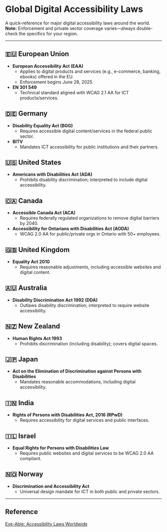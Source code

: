 # Global Digital Accessibility Laws

A quick-reference for major digital accessibility laws around the world. **Note:** Enforcement and private sector coverage varies—always double-check the specifics for your region.

---

## 🇪🇺 European Union

- **European Accessibility Act (EAA)**
  - Applies to digital products and services (e.g., e-commerce, banking, ebooks) offered in the EU.
  - Enforcement begins June 28, 2025.
- **EN 301 549**
  - Technical standard aligned with WCAG 2.1 AA for ICT products/services.

## 🇩🇪 Germany

- **Disability Equality Act (BGG)**
  - Requires accessible digital content/services in the federal public sector.
- **BITV**
  - Mandates ICT accessibility for public institutions and their partners.

## 🇺🇸 United States

- **Americans with Disabilities Act (ADA)**
  - Prohibits disability discrimination; interpreted to include digital accessibility.

## 🇨🇦 Canada

- **Accessible Canada Act (ACA)**
  - Requires federally regulated organizations to remove digital barriers by 2040.
- **Accessibility for Ontarians with Disabilities Act (AODA)**
  - WCAG 2.0 AA for public/private orgs in Ontario with 50+ employees.

## 🇬🇧 United Kingdom

- **Equality Act 2010**
  - Requires reasonable adjustments, including accessible websites and digital content.

## 🇦🇺 Australia

- **Disability Discrimination Act 1992 (DDA)**
  - Outlaws disability discrimination; interpreted to require website accessibility.

## 🇳🇿 New Zealand

- **Human Rights Act 1993**
  - Prohibits discrimination (including disability); covers digital spaces.

## 🇯🇵 Japan

- **Act on the Elimination of Discrimination against Persons with Disabilities**
  - Mandates reasonable accommodations, including digital accessibility.

## 🇮🇳 India

- **Rights of Persons with Disabilities Act, 2016 (RPwD)**
  - Requires accessibility for digital services and public interfaces.

## 🇮🇱 Israel

- **Equal Rights for Persons with Disabilities Law**
  - Requires public websites and digital services to be WCAG 2.0 AA compliant.

## 🇳🇴 Norway

- **Discrimination and Accessibility Act**
  - Universal design mandate for ICT in both public and private sectors.

---

## Reference
[Eye-Able: Accessibility Laws Worldwide](https://eye-able.com/blog/accessibility-laws-worldwide?utm_source=chatgpt.com)
